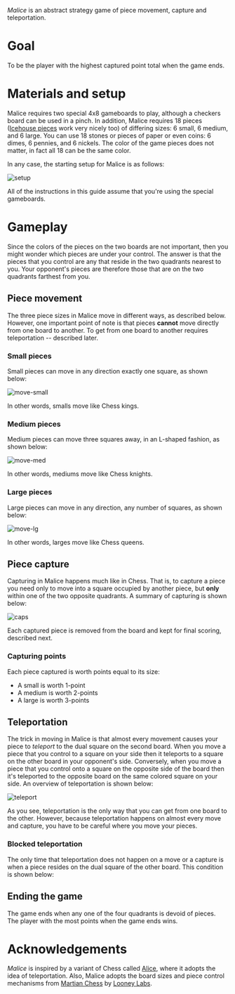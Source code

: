 *Malice* is an abstract strategy game of piece movement, capture and teleportation.  

Goal
====

To be the player with the highest captured point total when the game ends.

Materials and setup
===================

Malice requires two special 4x8 gameboards to play, although a checkers board can be used in a pinch.  In addition, Malice requires 18 pieces ([Icehouse pieces](http://www.looneylabs.com/looney-pyramids) work very nicely too) of differing sizes: 6 small, 6 medium, and 6 large.  You can use 18 stones or pieces of paper or even coins: 6 dimes, 6 pennies, and 6 nickels.  The color of the game pieces does not matter, in fact all 18 can be the same color.

In any case, the starting setup for Malice is as follows:

![setup](https://raw.githubusercontent.com/fogus/spiel/master/brettspiel/malice/graphics/inital-setp.png)

All of the instructions in this guide assume that you're using the special gameboards.

Gameplay
========

Since the colors of the pieces on the two boards are not important, then you might wonder which pieces are under your control.  The answer is that the pieces that you control are any that reside in the two quadrants nearest to you.  Your opponent's pieces are therefore those that are on the two quadrants farthest from you.

Piece movement
--------------

The three piece sizes in Malice move in different ways, as described below.  However, one important point of note is that pieces **cannot** move directly from one board to another.  To get from one board to another requires teleportation -- described later.

### Small pieces

Small pieces can move in any direction exactly one square, as shown below:

![move-small](https://raw.githubusercontent.com/fogus/spiel/master/brettspiel/malice/graphics/small-movement.png)

In other words, smalls move like Chess kings.

### Medium pieces

Medium pieces can move three squares away, in an L-shaped fashion, as shown below:

![move-med](https://raw.githubusercontent.com/fogus/spiel/master/brettspiel/malice/graphics/medium-movement.png)

In other words, mediums move like Chess knights.

### Large pieces

Large pieces can move in any direction, any number of squares, as shown below:

![move-lg](https://raw.githubusercontent.com/fogus/spiel/master/brettspiel/malice/graphics/large-movement.png)

In other words, larges move like Chess queens.

Piece capture
-------------

Capturing in Malice happens much like in Chess.  That is, to capture a piece you need only to move into a square occupied by another piece, but **only** within one of the two opposite quadrants.  A summary of capturing is shown below:

![caps](https://raw.githubusercontent.com/fogus/spiel/master/brettspiel/malice/graphics/captures.png)

Each captured piece is removed from the board and kept for final scoring, described next.

### Capturing points

Each piece captured is worth points equal to its size:

 * A small is worth 1-point
 * A medium is worth 2-points
 * A large is worth 3-points

Teleportation
-------------

The trick in moving in Malice is that almost every movement causes your piece to *teleport* to the dual square on the second board.  When you move a piece that you control to a square on your side then it teleports to a square on the other board in your opponent's side. Conversely, when you move a piece that you control onto a square on the opposite side of the board then it's teleported to the opposite board on the same colored square on your side.  An overview of teleportation is shown below:

![teleport](https://raw.githubusercontent.com/fogus/spiel/master/brettspiel/malice/graphics/teleportation.png)

As you see, teleportation is the only way that you can get from one board to the other.  However, because teleportation happens on almost every move and capture, you have to be careful where you move your pieces.

### Blocked teleportation

The only time that teleportation does not happen on a move or a capture is when a piece resides on the dual square of the other board.  This condition is shown below:



Ending the game
---------------

The game ends when any one of the four quadrants is devoid of pieces.  The player with the most points when the game ends wins.


Acknowledgements
================

*Malice* is inspired by a variant of Chess called [Alice](http://www.chessvariants.org/other.dir/alice.html), where it adopts the idea of teleportation. Also, Malice adopts the board sizes and piece control mechanisms from [Martian Chess](http://icehousegames.org/wiki/index.php?title=Martian_Chess) by [Looney Labs](http://www.looneylabs.com).
